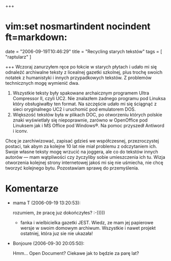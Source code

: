 +++
# vim:set nosmartindent nocindent ft=markdown:
date = "2006-09-19T10:46:29"
title = "Recycling starych tekstów"
tags = [ "raptularz" ]

+++
Wczoraj zanurzyłem ręce po łokcie w starych płytach i udało mi się odnaleźć
archiwalne teksty z licealnej gazetki szkolnej, plus trochę swoich notatek z
humanistyki i innych przypadkowych tekstów. Z problemów technicznych mogę
wymienić dwa.

<!--more-->

  1. Wszystkie teksty były spakowane archaicznym programem Ultra Compressor II,
     czyli UC2. Nie znalazłem żadnego programu pod Linuksa który obsługiwałby
     ten format. Na szczęście udało mi się ściągnąć z sieci oryginalnego UC2
     i uruchomić pod emulatorem DOS.
  2. Większość tekstów była w plikach DOC, po otworzeniu których polskie znaki
     wyświetlały się niepoprawnie, zarówno w OpenOffice pod Linuksem jak i MS
     Office pod Windows®. Na pomoc przyszedł Antiword i iconv.

Chcę je zarchiwizować, zapisać gdzieś we współczesnej, przezroczystej postaci,
tak abym za kolejne 10 lat nie miał problemu z odczytaniem ich. Swoje własne
teksty mogę wrzucić na joggera, ale co do tekstów innych autorów ― mam
wątpliwości czy życzyliby sobie umieszczenia ich tu. Wizja otworzenia kolejnej
strony internetowej jakoś mi się nie uśmiecha, nie chcę tworzyć kolejnego
bytu. Pozostawiam sprawę do przemyślenia.

# Komentarze

* mama T (2006-09-19 13:20:53): <p>rozumiem, że pracę juz dokończyłes? :-)))))
  - fanka i wielbicielka gazetki JEST. Wiedz, ze mam jej papierowe wersje w
  swoim domowym archiwum. Wszystkie i nawet projekt ostatniej, która juz sie nie
  ukazała!</p>
* Bonjoure (2006-09-30 20:05:50): <p>Hmm... Open Document? Ciekawe jak to będzie
  za parę lat?</p>
